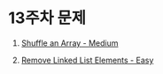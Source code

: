 # 13주차 문제

1. [Shuffle an Array - Medium](https://leetcode.com/problems/shuffle-an-array/)

2. [Remove Linked List Elements - Easy](https://leetcode.com/problems/remove-linked-list-elements/)
